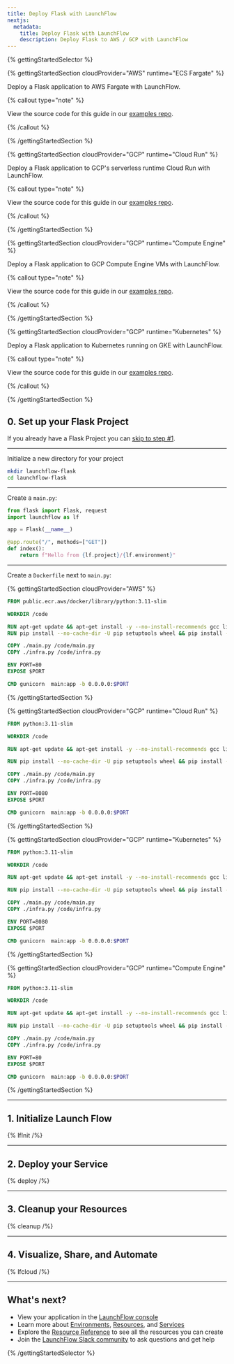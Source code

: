 ```yaml
---
title: Deploy Flask with LaunchFlow
nextjs:
  metadata:
    title: Deploy Flask with LaunchFlow
    description: Deploy Flask to AWS / GCP with LaunchFlow
---
```


{% gettingStartedSelector %}

{% gettingStartedSection cloudProvider="AWS" runtime="ECS Fargate" %}

Deploy a Flask application to AWS Fargate with LaunchFlow.

{% callout type="note" %}

View the source code for this guide in our [examples repo](https://github.com/launchflow/launchflow-examples/tree/main/flask-get-started/aws/ecs-fargate).

{% /callout %}

{% /gettingStartedSection %}

{% gettingStartedSection cloudProvider="GCP" runtime="Cloud Run" %}

Deploy a Flask application to GCP's serverless runtime Cloud Run with LaunchFlow.

{% callout type="note" %}

View the source code for this guide in our [examples repo](https://github.com/launchflow/launchflow-examples/tree/main/flask-get-started/gcp/cloud-run).

{% /callout %}

{% /gettingStartedSection %}

{% gettingStartedSection cloudProvider="GCP" runtime="Compute Engine" %}

Deploy a Flask application to GCP Compute Engine VMs with LaunchFlow.

{% callout type="note" %}

View the source code for this guide in our [examples repo](https://github.com/launchflow/launchflow-examples/tree/main/flask-get-started/gcp/compute-engine).

{% /callout %}

{% /gettingStartedSection %}

{% gettingStartedSection cloudProvider="GCP" runtime="Kubernetes" %}

Deploy a Flask application to Kubernetes running on GKE with LaunchFlow.

{% callout type="note" %}

View the source code for this guide in our [examples repo](https://github.com/launchflow/launchflow-examples/tree/main/flask-get-started/gcp/gke).

{% /callout %}

{% /gettingStartedSection %}

## 0. Set up your Flask Project

If you already have a Flask Project you can [skip to step #1](#1-initialize-launch-flow).

---

Initialize a new directory for your project

```bash
mkdir launchflow-flask
cd launchflow-flask
```

---

Create a `main.py`:

```python
from flask import Flask, request
import launchflow as lf

app = Flask(__name__)

@app.route("/", methods=["GET"])
def index():
    return f"Hello from {lf.project}/{lf.environment}"
```

---

Create a `Dockerfile` next to `main.py`:

{% gettingStartedSection cloudProvider="AWS" %}

```Dockerfile
FROM public.ecr.aws/docker/library/python:3.11-slim

WORKDIR /code

RUN apt-get update && apt-get install -y --no-install-recommends gcc libpq-dev && apt-get clean && rm -rf /var/lib/apt/lists/*
RUN pip install --no-cache-dir -U pip setuptools wheel && pip install --no-cache-dir launchflow[aws] flask gunicorn

COPY ./main.py /code/main.py
COPY ./infra.py /code/infra.py

ENV PORT=80
EXPOSE $PORT

CMD gunicorn  main:app -b 0.0.0.0:$PORT
```
{% /gettingStartedSection %}

{% gettingStartedSection cloudProvider="GCP" runtime="Cloud Run" %}
```Dockerfile
FROM python:3.11-slim

WORKDIR /code

RUN apt-get update && apt-get install -y --no-install-recommends gcc libpq-dev && apt-get clean && rm -rf /var/lib/apt/lists/*

RUN pip install --no-cache-dir -U pip setuptools wheel && pip install --no-cache-dir launchflow[gcp] flask gunicorn

COPY ./main.py /code/main.py
COPY ./infra.py /code/infra.py

ENV PORT=8080
EXPOSE $PORT

CMD gunicorn  main:app -b 0.0.0.0:$PORT
```
{% /gettingStartedSection %}

{% gettingStartedSection cloudProvider="GCP" runtime="Kubernetes" %}
```Dockerfile
FROM python:3.11-slim

WORKDIR /code

RUN apt-get update && apt-get install -y --no-install-recommends gcc libpq-dev && apt-get clean && rm -rf /var/lib/apt/lists/*

RUN pip install --no-cache-dir -U pip setuptools wheel && pip install --no-cache-dir launchflow[gcp] flask gunicorn

COPY ./main.py /code/main.py
COPY ./infra.py /code/infra.py

ENV PORT=8080
EXPOSE $PORT

CMD gunicorn  main:app -b 0.0.0.0:$PORT
```
{% /gettingStartedSection %}

{% gettingStartedSection cloudProvider="GCP" runtime="Compute Engine" %}
```Dockerfile
FROM python:3.11-slim

WORKDIR /code

RUN apt-get update && apt-get install -y --no-install-recommends gcc libpq-dev && apt-get clean && rm -rf /var/lib/apt/lists/*

RUN pip install --no-cache-dir -U pip setuptools wheel && pip install --no-cache-dir launchflow[gcp] flask gunicorn

COPY ./main.py /code/main.py
COPY ./infra.py /code/infra.py

ENV PORT=80
EXPOSE $PORT

CMD gunicorn  main:app -b 0.0.0.0:$PORT
```
{% /gettingStartedSection %}

---

## 1. Initialize Launch Flow

{% lfInit /%}

---

## 2. Deploy your Service

{% deploy /%}

---

## 3. Cleanup your Resources

{% cleanup /%}

---

## 4. Visualize, Share, and Automate

{% lfcloud /%}

---

## What's next?

- View your application in the [LaunchFlow console](https://console.launchflow.com)
- Learn more about [Environments](/docs/concepts/environments), [Resources](/docs/concepts/resources), and [Services](/docs/concepts/services)
- Explore the [Resource Reference](/docs/reference/resources) to see all the resources you can create
- Join the [LaunchFlow Slack community](https://join.slack.com/t/launchflowusers/shared_invite/zt-2pc3o5cbq-HZrMzlZXW2~Xs1CABbgPKQ) to ask questions and get help

<!-- - Checkout out our [example applications](/examples) to see even more way to use LaunchFlow. -->

{% /gettingStartedSelector  %}

